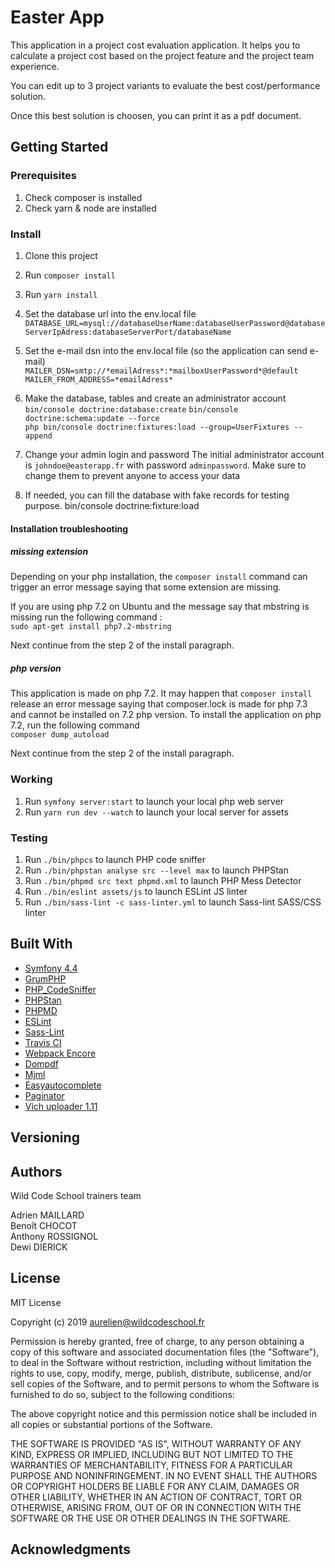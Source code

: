 # Easter App

This application in a project cost evaluation application.
It helps you to calculate a project cost based on the project feature and the project team experience.

You can edit up to 3 project variants to evaluate the best cost/performance solution.

Once this best solution is choosen, you can print it as a pdf document.

## Getting Started

### Prerequisites

1. Check composer is installed
2. Check yarn & node are installed

### Install

1. Clone this project
2. Run `composer install`
3. Run `yarn install`

4. Set the database url into the env.local file  
```DATABASE_URL=mysql://databaseUserName:databaseUserPassword@databaseServerIpAdress:databaseServerPort/databaseName```

5. Set the e-mail dsn into the env.local file (so the application can send e-mail)  
```MAILER_DSN=smtp://*emailAdress*:*mailboxUserPassword*@default```  
```MAILER_FROM_ADDRESS=*emailAdress*```  

6. Make the database, tables and create an administrator account  
```bin/console doctrine:database:create``` 
```bin/console doctrine:schema:update --force```  
```php bin/console doctrine:fixtures:load --group=UserFixtures --append```  

7. Change your admin login and password
The initial administrator account is `johndoe@easterapp.fr` with password `adminpassword`. Make sure to change them to prevent anyone to access your data

8. If needed, you can fill the database with fake records for testing purpose.  bin/console doctrine:fixture:load

#### Installation troubleshooting

##### missing extension 

Depending on your php installation, the `composer install` command can trigger an error message saying that some extension are missing.

If you are using php 7.2 on Ubuntu and the message say that mbstring is missing run the following command :  
`sudo apt-get install php7.2-mbstring`

Next continue from the step 2 of the install paragraph.

##### php version

This application is made on php 7.2. It may happen that `composer install` release an error message saying that composer.lock is made for php 7.3 and cannot be installed on 7.2 php version.
To install the application on php 7.2, run the following command  
`composer dump_autoload`

Next continue from the step 2 of the install paragraph.

### Working

1. Run `symfony server:start` to launch your local php web server
2. Run `yarn run dev --watch` to launch your local server for assets

### Testing

1. Run `./bin/phpcs` to launch PHP code sniffer
2. Run `./bin/phpstan analyse src --level max` to launch PHPStan
3. Run `./bin/phpmd src text phpmd.xml` to launch PHP Mess Detector
3. Run `./bin/eslint assets/js` to launch ESLint JS linter
3. Run `./bin/sass-lint -c sass-linter.yml` to launch Sass-lint SASS/CSS linter

## Built With

* [Symfony 4.4](https://github.com/symfony/symfony)
* [GrumPHP](https://github.com/phpro/grumphp)
* [PHP_CodeSniffer](https://github.com/squizlabs/PHP_CodeSniffer)
* [PHPStan](https://github.com/phpstan/phpstan)
* [PHPMD](http://phpmd.org)
* [ESLint](https://eslint.org/)
* [Sass-Lint](https://github.com/sasstools/sass-lint)
* [Travis CI](https://github.com/marketplace/travis-ci)
* [Webpack Encore](https://symfony.com/doc/current/frontend.html#webpack-encore)
* [Dompdf](http://dompdf.github.com/)
* [Mjml](http://mjml.io)
* [Easyautocomplete](http://easyautocomplete.com/)
* [Paginator](https://github.com/KnpLabs/KnpPaginatorBundle)
* [Vich uploader 1.11](https://github.com/dustin10/VichUploaderBundle)


## Versioning


## Authors

Wild Code School trainers team

Adrien MAILLARD  
Benoît CHOCOT  
Anthony ROSSIGNOL  
Dewi DIERICK  

## License

MIT License

Copyright (c) 2019 aurelien@wildcodeschool.fr

Permission is hereby granted, free of charge, to any person obtaining a copy
of this software and associated documentation files (the "Software"), to deal
in the Software without restriction, including without limitation the rights
to use, copy, modify, merge, publish, distribute, sublicense, and/or sell
copies of the Software, and to permit persons to whom the Software is
furnished to do so, subject to the following conditions:

The above copyright notice and this permission notice shall be included in all
copies or substantial portions of the Software.

THE SOFTWARE IS PROVIDED "AS IS", WITHOUT WARRANTY OF ANY KIND, EXPRESS OR
IMPLIED, INCLUDING BUT NOT LIMITED TO THE WARRANTIES OF MERCHANTABILITY,
FITNESS FOR A PARTICULAR PURPOSE AND NONINFRINGEMENT. IN NO EVENT SHALL THE
AUTHORS OR COPYRIGHT HOLDERS BE LIABLE FOR ANY CLAIM, DAMAGES OR OTHER
LIABILITY, WHETHER IN AN ACTION OF CONTRACT, TORT OR OTHERWISE, ARISING FROM,
OUT OF OR IN CONNECTION WITH THE SOFTWARE OR THE USE OR OTHER DEALINGS IN THE
SOFTWARE.

## Acknowledgments

